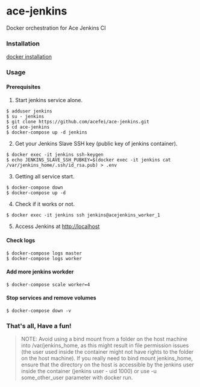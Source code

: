 # ace-jenkins
Docker orchestration for Ace Jenkins CI 


### Installation
[docker installation](https://github.com/acefei/ace-docker#installation)

### Usage
#### Prerequisites

1. Start jenkins service alone.
```
$ adduser jenkins
$ su - jenkins
$ git clone https://github.com/acefei/ace-jenkins.git
$ cd ace-jenkins
$ docker-compose up -d jenkins 
```

2. Get your Jenkins Slave SSH key (public key of jenkins container).
```
$ docker exec -it jenkins ssh-keygen
$ echo JENKINS_SLAVE_SSH_PUBKEY=$(docker exec -it jenkins cat /var/jenkins_home/.ssh/id_rsa.pub) > .env
```

3. Getting all service start.
```
$ docker-compose down
$ docker-compose up -d
```

4. Check if it works or not.
```
$ docker exec -it jenkins ssh jenkins@acejenkins_worker_1
```

5. Access Jenkins at [http://localhost]()

#### Check logs
```
$ docker-compose logs master
$ docker-compose logs worker
```

#### Add more jenkins workder
```
$ docker-compose scale worker=4
```

#### Stop services and remove volumes
```
$ docker-compose down -v
```

### That's all, Have a fun!

> NOTE:
Avoid using a bind mount from a folder on the host machine into /var/jenkins_home, as this might result in file permission issues (the user used inside the container might not have rights to the folder on the host machine). If you really need to bind mount jenkins_home, ensure that the directory on the host is accessible by the jenkins user inside the container (jenkins user - uid 1000) or use -u some_other_user parameter with docker run.
